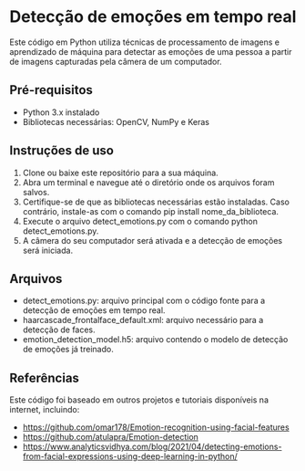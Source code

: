# **Detecção de emoções em tempo real**

Este código em Python utiliza técnicas de processamento de imagens e aprendizado de máquina para detectar as emoções de uma pessoa a partir de imagens capturadas pela câmera de um computador.

## Pré-requisitos

* Python 3.x instalado
* Bibliotecas necessárias: OpenCV, NumPy e Keras

## Instruções de uso

1. Clone ou baixe este repositório para a sua máquina.
2. Abra um terminal e navegue até o diretório onde os arquivos foram salvos.
3. Certifique-se de que as bibliotecas necessárias estão instaladas. Caso contrário, instale-as com o comando pip install nome_da_biblioteca.
4. Execute o arquivo detect_emotions.py com o comando python detect_emotions.py.
5. A câmera do seu computador será ativada e a detecção de emoções será iniciada.

## Arquivos

* detect_emotions.py: arquivo principal com o código fonte para a detecção de emoções em tempo real.
* haarcascade_frontalface_default.xml: arquivo necessário para a detecção de faces.
* emotion_detection_model.h5: arquivo contendo o modelo de detecção de emoções já treinado.

## Referências

Este código foi baseado em outros projetos e tutoriais disponíveis na internet, incluindo:

* https://github.com/omar178/Emotion-recognition-using-facial-features
* https://github.com/atulapra/Emotion-detection
* https://www.analyticsvidhya.com/blog/2021/04/detecting-emotions-from-facial-expressions-using-deep-learning-in-python/
